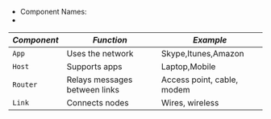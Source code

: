 - Component Names:
- 
*Component* | *Function* | *Example*
--- | --- | ---
`App` | Uses the network | Skype,Itunes,Amazon
`Host` | Supports apps | Laptop,Mobile
`Router` | Relays messages between links | Access point, cable, modem
`Link` | Connects nodes | Wires, wireless
